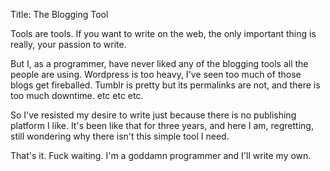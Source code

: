 Title: The Blogging Tool

Tools are tools. If you want to write on the web, the only important thing is really, your passion to write.

But I, as a programmer, have never liked any of the blogging tools all the people are using. Wordpress is too heavy, I've seen too much of those blogs get fireballed. Tumblr is pretty but its permalinks are not, and there is too much downtime. etc etc etc.

So I've resisted my desire to write just because there is no publishing platform I like. It's been like that for three years, and here I am, regretting, still wondering why there isn't this simple tool I need.

That's it. Fuck waiting. I'm a goddamn programmer and I'll write my own.
